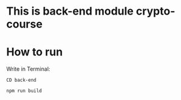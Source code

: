 # This is back-end module crypto-course

# How to run

Write in Terminal: 

    CD back-end

    npm run build
